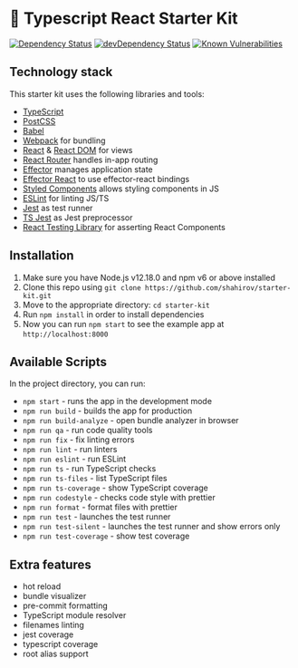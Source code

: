 # 🚀 Typescript React Starter Kit

[![Dependency Status](https://david-dm.org/shahirov/starter-kit.svg)](https://david-dm.org/shahirov/starter-kit)
[![devDependency Status](https://david-dm.org/shahirov/starter-kit/dev-status.svg)](https://david-dm.org/shahirov/starter-kit?type=dev)
[![Known Vulnerabilities](https://snyk.io/test/github/shahirov/starter-kit/badge.svg)](https://snyk.io/test/github/shahirov/starter-kit)

## Technology stack

This starter kit uses the following libraries and tools:

- [TypeScript](https://www.typescriptlang.org/)
- [PostCSS](https://github.com/postcss/postcss)
- [Babel](https://github.com/babel/babel)
- [Webpack](https://github.com/webpack/webpack) for bundling
- [React](https://github.com/facebook/react) & [React DOM](https://github.com/facebook/react) for views
- [React Router](https://github.com/ReactTraining/react-router) handles in-app routing
- [Effector](https://github.com/effector/effector) manages application state
- [Effector React](https://github.com/effector/effector) to use effector-react bindings
- [Styled Components](https://github.com/styled-components) allows styling components in JS
- [ESLint](https://github.com/eslint/eslint) for linting JS/TS
- [Jest](https://github.com/facebook/jest) as test runner
- [TS Jest](https://github.com/kulshekhar/ts-jest) as Jest preprocessor
- [React Testing Library](https://github.com/testing-library/react-testing-library) for asserting React Components

## Installation

1. Make sure you have Node.js v12.18.0 and npm v6 or above installed
2. Clone this repo using `git clone https://github.com/shahirov/starter-kit.git`
3. Move to the appropriate directory: `cd starter-kit`<br />
4. Run `npm install` in order to install dependencies<br />
5. Now you can run `npm start` to see the example app at `http://localhost:8000`

## Available Scripts

In the project directory, you can run:

- `npm start` - runs the app in the development mode
- `npm run build` - builds the app for production
- `npm run build-analyze` - open bundle analyzer in browser
- `npm run qa` - run code quality tools
- `npm run fix` - fix linting errors
- `npm run lint` - run linters
- `npm run eslint` - run ESLint
- `npm run ts` - run TypeScript checks
- `npm run ts-files` - list TypeScript files
- `npm run ts-coverage` - show TypeScript coverage
- `npm run codestyle` - checks code style with prettier
- `npm run format` - format files with prettier
- `npm run test` - launches the test runner
- `npm run test-silent` - launches the test runner and show errors only
- `npm run test-coverage` - show test coverage


## Extra features

- hot reload
- bundle visualizer
- pre-commit formatting
- TypeScript module resolver
- filenames linting
- jest coverage
- typescript coverage
- root alias support
